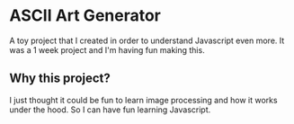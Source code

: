 # ASCII Art Generator
A toy project that I created in order to understand Javascript even more.
It was a 1 week project and I'm having fun making this.

## Why this project?
I just thought it could be fun to learn image processing and how it works under
the hood. So I can have fun learning Javascript.
